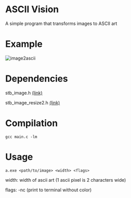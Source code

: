 # ASCII Vision
A simple program that transforms images to ASCII art

# Example
![image2ascii](https://github.com/user-attachments/assets/c0acfeae-5ac1-4427-8215-3f640756c98c)

# Dependencies
stb_image.h [(link)](https://github.com/nothings/stb/blob/master/stb_image.h)

stb_image_resize2.h [(link)](https://github.com/nothings/stb/blob/master/stb_image_resize2.h)

# Compilation
`gcc main.c -lm`

# Usage
`a.exe <path/to/image> <width> <flags>`

width: width of ascii art (1 ascii pixel is 2 characters wide)

flags: -nc (print to terminal without color)
